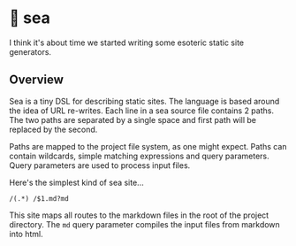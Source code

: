 # 🌊 sea

I think it's about time we started writing some esoteric static site generators.

## Overview
Sea is a tiny DSL for describing static sites. The language is based around
the idea of URL re-writes. Each line in a sea source file contains 2 paths.
The two paths are separated by a single space and first path will be replaced
by the second.

Paths are mapped to the project file system, as one might expect.
Paths can contain wildcards, simple matching expressions and query parameters.
Query parameters are used to process input files.

Here's the simplest kind of sea site...

```
/(.*) /$1.md?md
```

This site maps all routes to the markdown files in the root
of the project directory. The `md` query parameter compiles the
input files from markdown into html.
